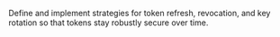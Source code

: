 Define and implement strategies for token refresh, revocation, and key rotation so that tokens stay robustly secure over time.
